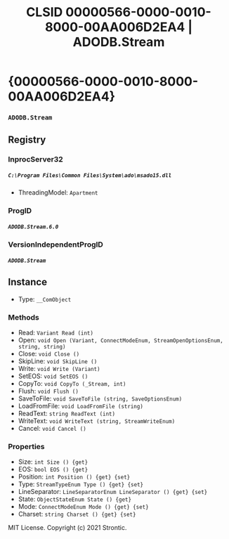 ﻿---
title: "CLSID 00000566-0000-0010-8000-00AA006D2EA4 | ADODB.Stream"
excerpt: What is COM-Object CLSID 00000566-0000-0010-8000-00AA006D2EA4?
---

# {00000566-0000-0010-8000-00AA006D2EA4}

### `ADODB.Stream`

## Registry


### InprocServer32

##### `C:\Program Files\Common Files\System\ado\msado15.dll`
* ThreadingModel: `Apartment`

### ProgID

##### `ADODB.Stream.6.0`

### VersionIndependentProgID

##### `ADODB.Stream`

## Instance

* Type: `__ComObject`

### Methods

* Read: `Variant Read (int)`
* Open: `void Open (Variant, ConnectModeEnum, StreamOpenOptionsEnum, string, string)`
* Close: `void Close ()`
* SkipLine: `void SkipLine ()`
* Write: `void Write (Variant)`
* SetEOS: `void SetEOS ()`
* CopyTo: `void CopyTo (_Stream, int)`
* Flush: `void Flush ()`
* SaveToFile: `void SaveToFile (string, SaveOptionsEnum)`
* LoadFromFile: `void LoadFromFile (string)`
* ReadText: `string ReadText (int)`
* WriteText: `void WriteText (string, StreamWriteEnum)`
* Cancel: `void Cancel ()`

### Properties

* Size: `int Size () {get} `
* EOS: `bool EOS () {get} `
* Position: `int Position () {get} {set} `
* Type: `StreamTypeEnum Type () {get} {set} `
* LineSeparator: `LineSeparatorEnum LineSeparator () {get} {set} `
* State: `ObjectStateEnum State () {get} `
* Mode: `ConnectModeEnum Mode () {get} {set} `
* Charset: `string Charset () {get} {set} `

MIT License. Copyright (c) 2021 Strontic.


